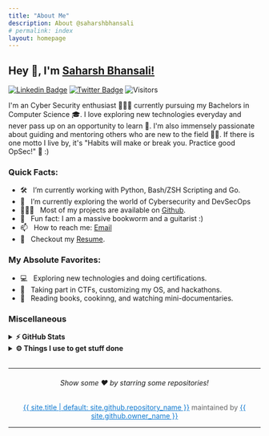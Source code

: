 ```yaml
---
title: "About Me"
description: About @saharshbhansali
# permalink: index
layout: homepage
---
```


## Hey 👋, I'm [Saharsh Bhansali!](https://github.com/saharshbhansali/) &nbsp;

[![Linkedin Badge](https://img.shields.io/badge/LinkedIn-0077B5?style=for-the-badge&logo=linkedin&logoColor=white)](https://www.linkedin.com/in/saharsh-bhansali/)
[![Twitter Badge](https://img.shields.io/badge/Twitter-1DA1F2?style=for-the-badge&logo=twitter&logoColor=white)](https://twitter.com/SaharshBhansali)
![Visitors](https://api.visitorbadge.io/api/visitors?path=https%3A%2F%2Fgithub.com%2Fsaharshbhansali&label=Visitors&countColor=%23263759)

<!--  [![Website Badge](https://img.shields.io/badge/website-000000?style=for-the-badge&logo=About.me&logoColor=white)](https://saharshbhansali.dev) -->
<!-- [![Steam Profile](https://img.shields.io/badge/Steam-000000?style=for-the-badge&logo=steam&logoColor=white)](https://steamcommunity.com/id/saharshbhansali/) -->


I'm an Cyber Security enthusiast 👨🏻‍💻 currently pursuing my Bachelors in Computer Science 🎓. I love exploring new technologies everyday and never pass up on an opportunity to learn 📱. I'm also immensely passionate about guiding and mentoring others who are new to the field 👨‍🏫. If there is one motto I live by, it's "Habits will make or break you. Practice good OpSec!" 🚢 :)

<!-- 
I have also had the privilege of working with companies like [X](https://X.com) and [Y](https://Y.com), all while adhering to strict rules, and developing clean, extensible, scalable, and robust codebases. As a result, writing clean code has been engrained into my workflow, and collaborating with teammates across different time zones has become second nature ;) 
-->

<!-- 
Like My Work?

<a href="https://www.buymeacoffee.com/saharshbhansali" target="_blank"><img src="https://cdn.buymeacoffee.com/buttons/v2/default-yellow.png" alt="Buy Me A Coffee" height="60px" width="217px" ></a>

<img align="right" height="250" width="375" alt="" src="https://media3.giphy.com/media/aNqEFrYVnsS52/giphy.gif?cid=ecf05e4702ybl5wovia9vx3ujmuw7kony7zys0w1fu81xw3j&rid=giphy.gif&ct=g" />
-->

### Quick Facts:

- 🛠 &nbsp; I’m currently working with Python, Bash/ZSH Scripting and Go.
- 🚀 &nbsp; I’m currently exploring the world of Cybersecurity and DevSecOps
- 👨🏻‍💻 &nbsp; Most of my projects are available on [Github](https://github.com/saharshbhansali).
- 👾 &nbsp; Fun fact: I am a massive bookworm and a guitarist :)
- 📫 &nbsp; How to reach me: [Email](mailto:saharsh.bhansali15@gmail.com)
- 📝 &nbsp; Checkout my [Resume](./Resume).
<!-- - 📝 &nbsp; Checkout my [Resume](https://saharshbhansali.github.io/about-me/Resume). -->
<!-- - 📝 &nbsp; Checkout my [Resume](https://saharshbhansali.dev/resume.pdf). -->

### My Absolute Favorites:

- 💻 &nbsp; Exploring new technologies and doing certifications. 
- 🍕 &nbsp; Taking part in CTFs, customizing my OS, and hackathons.
- 📰 &nbsp; Reading books, cookinng, and watching mini-documentaries.

<!--
<code><img height="25" src="https://raw.githubusercontent.com/github/explore/80688e429a7d4ef2fca1e82350fe8e3517d3494d/topics/sass/sass.png" alt="sass"></code>

[![An image of @saharshbhansali's Holopin badges, which is a link to view their full Holopin profile](https://holopin.me/saharshbhansali)](https://holopin.io/@saharshbhansali)
-->

### Miscellaneous

<details>	
  <summary><b>⚡ GitHub Stats</b></summary>
  <img height="180em" src="https://github-readme-stats.vercel.app/api?username=saharshbhansali&show_icons=true&hide_border=true&&count_private=true&include_all_commits=true" />
  <img height="180em" src="https://github-readme-stats.vercel.app/api/top-langs/?username=saharshbhansali&exclude_repo=KNN-Image-Classification&show_icons=true&hide_border=true&layout=compact&langs_count=8"/>
</details>

<details>	
  <summary><b>⚙️ Things I use to get stuff done</b></summary>
  	<ul>
  	    <li><b>OS:</b> Arco Linux</li>
	    <li><b>Laptop:</b> HP Pavilion Gaming</li>
		<li><b>Browser:</b> Vivaldi, Brave, Firefox</li>
	    <li><b>Terminal:</b> ZSH</li>
	    <li><b>Code Editor:</b> Neovim, VS Codium</li>
	    <li><b>To Stay Updated:</b> Twitter, Hackernews, Reddit</li>
	</ul>	
</details>

<br/>

- - -

<p></p>

<div align="center">
  <h6>Show some ❤️ by starring some repositories!</h6>
</div>


<div align="center" style="color: #666;"><a style="color: #0F79D0; font: bold;" href="https://github.com/{{ site.github.owner_name }}/{{ site.github.repository_name }}/">{{ site.title | default: site.github.repository_name }}</a> maintained by <a style="color: #0F79D0; font: bold;" href="{{ site.github.owner_url }}">{{ site.github.owner_name }}</a></div>

<p></p>

- - -
